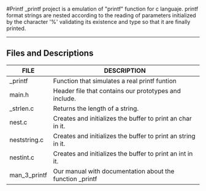 #Printf
_printf project is a emulation of "printf" function for c languaje. printf format strings are nested according to the reading of parameters initialized by the character '%' validating its existence and type so that it are finally printed.

------
## Files and Descriptions
| FILE  | DESCRIPTION |
| ------------- | ------------- |
| _printf  | Function that simulates a real printf funtion  |
| main.h  | Header file that contains our prototypes and include. |
| _strlen.c  | Returns the length of a string.  |
| nest.c  | Creates and initializes the buffer to print an char in it. |
| neststring.c  | Creates and initializes the buffer to print an string in it.  |
| nestint.c  | Creates and initializes the buffer to print an int in it.  |
| man_3_printf  | Our manual with documentation about the function _printf  |